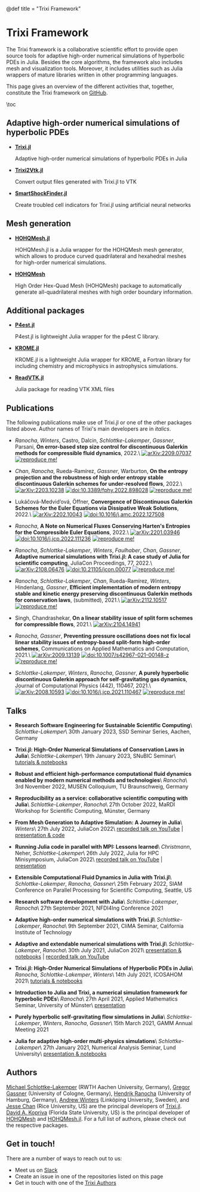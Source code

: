 @def title = "Trixi Framework"

# Trixi Framework

The Trixi framework is a collaborative scientific effort to provide
open source tools for adaptive high-order numerical simulations of 
hyperbolic PDEs in Julia. Besides the core algorithms, the framework
also includes mesh and visualization tools. Moreover, it includes
utilities such as Julia wrappers of mature libraries written in 
other programming languages.

This page gives an overview of the different activities that, together,
constitute the Trixi framework on [GitHub](https://github.com/orgs/trixi-framework).

\toc


## Adaptive high-order numerical simulations of hyperbolic PDEs
* [**Trixi.jl**](https://github.com/trixi-framework/Trixi.jl)

  Adaptive high-order numerical simulations of hyperbolic PDEs in Julia

* [**Trixi2Vtk.jl**](https://github.com/trixi-framework/Trixi2Vtk.jl)

  Convert output files generated with Trixi.jl to VTK

* [**SmartShockFinder.jl**](https://github.com/trixi-framework/SmartShockFinder.jl)

  Create troubled cell indicators for Trixi.jl using artificial neural networks

## Mesh generation
* [**HOHQMesh.jl**](https://github.com/trixi-framework/HOHQMesh.jl)

  HOHQMesh.jl is a Julia wrapper for the HOHQMesh mesh generator, which allows to
  produce curved quadrilateral and hexahedral meshes for high-order numerical
  simulations.

* [**HOHQMesh**](https://github.com/trixi-framework/HOHQMesh)

  High Order Hex-Quad Mesh (HOHQMesh) package to automatically generate
  all-quadrilateral meshes with high order boundary information.

## Additional packages
* [**P4est.jl**](https://github.com/trixi-framework/P4est.jl)

  P4est.jl is lightweight Julia wrapper for the p4est C library.

* [**KROME.jl**](https://github.com/trixi-framework/KROME.jl)

  KROME.jl is a lightweight Julia wrapper for KROME, a Fortran library for including
  chemistry and microphysics in astrophysics simulations.

* [**ReadVTK.jl**](https://github.com/trixi-framework/ReadVTK.jl)

  Julia package for reading VTK XML files

## Publications
The following publications make use of Trixi.jl or one of the other packages
listed above. Author names of Trixi's main developers are in *italics*.

* *Ranocha*, *Winters*, Castro, Dalcin, *Schlottke-Lakemper*, *Gassner*, Parsani,
  **On error-based step size control for discontinuous Galerkin methods for 
  compressible fluid dynamics**, 2022.\\
  [![arXiv:2209.07037](https://img.shields.io/badge/arXiv-2209.07037-yellow)](https://arxiv.org/abs/2209.07037)
  [![reproduce me!](https://img.shields.io/badge/reproduce-me!-brightgreen)](https://github.com/trixi-framework/paper-2022-stepsize_control)

* *Chan*, *Ranocha*, Rueda-Ramírez, *Gassner*, Warburton,
  **On the entropy projection and the robustness of high order entropy stable
  discontinuous Galerkin schemes for under-resolved flows**, 2022.\\
  [![arXiv:2203.10238](https://img.shields.io/badge/arXiv-2203.10238-yellow)](https://arxiv.org/abs/2203.10238)
  [![doi:10.3389/fphy.2022.898028](https://zenodo.org/badge/doi/10.3389/fphy.2022.898028.svg)](https://doi.org/10.3389/fphy.2022.898028)
  [![reproduce me!](https://img.shields.io/badge/reproduce-me!-brightgreen)](https://github.com/trixi-framework/paper-2022-robustness-entropy-projection)

* Lukáčová-Medvid’ová, Öffner,
  **Convergence of Discontinuous Galerkin Schemes for the Euler Equations
  via Dissipative Weak Solutions**, 2022.\\
  [![arXiv:2202.10043](https://img.shields.io/badge/arXiv-2202.10043-yellow)](https://arxiv.org/abs/2202.10043)
  [![doi:10.1016/j.amc.2022.127508](https://zenodo.org/badge/doi/10.1016/j.amc.2022.127508.svg)](https://doi.org/10.1016/j.amc.2022.127508)

* *Ranocha*,
  **A Note on Numerical Fluxes Conserving Harten's Entropies for the
  Compressible Euler Equations**, 2022.\\
  [![arXiv:2201.03946](https://img.shields.io/badge/arXiv-2201.03946-yellow)](https://arxiv.org/abs/2201.03946)
  [![doi:10.1016/j.jcp.2022.111236](https://zenodo.org/badge/doi/10.1016/j.jcp.2022.111236.svg)](https://doi.org/10.1016/j.jcp.2022.111236)
  [![reproduce me!](https://img.shields.io/badge/reproduce-me!-brightgreen)](https://github.com/ranocha/paper-2022-Euler_Harten_EC)

* *Ranocha*, *Schlottke-Lakemper*, *Winters*, *Faulhaber*, *Chan*, *Gassner*,
  **Adaptive numerical simulations with Trixi.jl: A case study of Julia for
  scientific computing**, JuliaCon Proceedings, 77, 2022.\\
  [![arXiv:2108.06476](https://img.shields.io/badge/arXiv-2108.06476-yellow)](https://arxiv.org/abs/2108.06476)
  [![doi:10.21105/jcon.00077](https://zenodo.org/badge/doi/10.21105/jcon.00077.svg)](https://doi.org/10.21105/jcon.00077)
  [![reproduce me!](https://img.shields.io/badge/reproduce-me!-brightgreen)](https://github.com/trixi-framework/paper-2021-juliacon)

* *Ranocha*, *Schlottke-Lakemper*, *Chan*, Rueda-Ramírez, *Winters*, Hindenlang, *Gassner*,
  **Efficient implementation of modern entropy stable and kinetic energy
  preserving discontinuous Galerkin methods for conservation laws**, (submitted), 2021.\\
  [![arXiv:2112.10517](https://img.shields.io/badge/arXiv-2112.10517-yellow)](https://arxiv.org/abs/2112.10517)
  [![reproduce me!](https://img.shields.io/badge/reproduce-me!-brightgreen)](https://github.com/trixi-framework/paper-2021-EC_performance)

* Singh, Chandrashekar, **On a linear stability issue of split form schemes for
  compressible flows**, 2021.\\
  [![arXiv:2104.14941](https://img.shields.io/badge/arXiv-2104.14941-yellow)](https://arxiv.org/abs/2104.14941)

* *Ranocha*, *Gassner*, **Preventing pressure oscillations does not fix local
  linear stability issues of entropy-based split-form high-order schemes**,
  Communications on Applied Mathematics and Computation, 2021.\\
  [![arXiv:2009.13139](https://img.shields.io/badge/arXiv-2009.13139-yellow)](https://arxiv.org/abs/2009.13139)
  [![doi:10.1007/s42967-021-00148-z](https://zenodo.org/badge/doi/10.1007/s42967-021-00148-z.svg)](https://doi.org/10.1007/s42967-021-00148-z)
  [![reproduce me!](https://img.shields.io/badge/reproduce-me!-brightgreen)](https://github.com/trixi-framework/paper-EC-KEP-PEP)

* *Schlottke-Lakemper*, *Winters*, *Ranocha*, *Gassner*,
  **A purely hyperbolic discontinuous Galerkin approach for self-gravitating
  gas dynamics**, Journal of Computational Physics (442), 110467, 2021.\\
  [![arXiv:2008.10593](https://img.shields.io/badge/arXiv-2008.10593-yellow)](https://arxiv.org/abs/2008.10593) 
  [![doi:10.1016/j.jcp.2021.110467](https://zenodo.org/badge/doi/10.1016/j.jcp.2021.110467.svg)](https://doi.org/10.1016/j.jcp.2021.110467)
  [![reproduce me!](https://img.shields.io/badge/reproduce-me!-brightgreen)](https://github.com/trixi-framework/paper-self-gravitating-gas-dynamics)


## Talks

* **Research Software Engineering for Sustainable Scientific Computing**\\
  *Schlottke-Lakemper*\\
  30th January 2023, SSD Seminar Series, Aachen, Germany

* **Trixi.jl: High-Order Numerical Simulations of Conservation Laws in Julia**\\
  *Schlottke-Lakemper*\\
  19th January 2023, SNuBIC Seminar\\
  [tutorials & notebooks](https://github.com/trixi-framework/tutorial-2023-snubic)

* **Robust and efficient high-performance computational fluid dynamics enabled by modern numerical methods and technologies**\\
  *Ranocha*\\
  3rd November 2022,  MUSEN Colloquium, TU Braunschweig, Germany

* **Reproducibility as a service: collaborative scientific computing with Julia**\\
  *Schlottke-Lakemper*, *Ranocha*\\
  27th October 2022,  MaRDI Workshop for Scientific Computing, Münster, Germany

* **From Mesh Generation to Adaptive Simulation: A Journey in Julia**\\
  *Winters*\\
  27th July 2022, JuliaCon 2022\\
  [recorded talk on YouTube](https://youtu.be/_N4ozHr-t9E) | [presentation & code](https://github.com/trixi-framework/talk-2022-juliacon_toolchain)

* **Running Julia code in parallel with MPI: Lessons learned**\\
  *Christmann*, Neher, *Schlottke-Lakemper*\\
  26th July 2022, Julia for HPC Minisymposium, JuliaCon 2022\\
  [recorded talk on YouTube](https://youtu.be/fog1x9rs71Q?t=5172) | [presentation](https://github.com/JuliaParallel/juliacon-2022-julia-for-hpc-minisymposium)

* **Extensible Computational Fluid Dynamics in Julia with Trixi.jl**\\
  *Schlottke-Lakemper*, *Ranocha*, *Gassner*\\
  25th February 2022, SIAM Conference on Parallel Processing for Scientific Computing, Seattle, US

* **Research software development with Julia**\\
  *Schlottke-Lakemper*, *Ranocha*\\
  27th September 2021, NFDI4Ing Conference 2021

* **Adaptive high-order numerical simulations with Trixi.jl**\\
  *Schlottke-Lakemper*, *Ranocha*\\
  9th September 2021, CliMA Seminar, California Institute of Technology

* **Adaptive and extendable numerical simulations with Trixi.jl**\\
  *Schlottke-Lakemper*, *Ranocha*\\
  30th July 2021, JuliaCon 2021\\
  [presentation & notebooks](https://github.com/trixi-framework/talk-2021-juliacon) |
  [recorded talk on YouTube](https://www.youtube.com/watch?v=hoViWRAhCBE)

* **Trixi.jl: High-Order Numerical Simulations of Hyperbolic PDEs in Julia**\\
  *Ranocha*, *Schlottke-Lakemper*, *Winters*\\
  14th July 2021, ICOSAHOM 2021\\
  [tutorials & notebooks](https://github.com/trixi-framework/tutorial-2021-icosahom)

* **Introduction to Julia and Trixi, a numerical simulation framework for hyperbolic PDEs**\\
  *Ranocha*\\
  27th April 2021, Applied Mathematics Seminar, University of Münster\\
  [presentation](https://github.com/trixi-framework/talk-2021-Introduction_to_Julia_and_Trixi)

* **Purely hyperbolic self-gravitating flow simulations in Julia**\\
  *Schlottke-Lakemper*, *Winters*, *Ranocha*, *Gassner*\\
  15th March 2021, GAMM Annual Meeting 2021

* **Julia for adaptive high-order multi-physics simulations**\\
  *Schlottke-Lakemper*\\
  27th January 2021, Numerical Analysis Seminar, Lund University\\
  [presentation & notebooks](https://github.com/trixi-framework/talk-2021-julia-adaptive-multi-physics-simulations)


## Authors
[Michael Schlottke-Lakemper](https://lakemper.eu)
(RWTH Aachen University, Germany),
[Gregor Gassner](https://www.mi.uni-koeln.de/NumSim/gregor-gassner) (University of Cologne,
Germany),
[Hendrik Ranocha](https://ranocha.de/) (University of Hamburg, Germany),
[Andrew Winters](https://liu.se/en/employee/andwi94) (Linköping University, Sweden), and
[Jesse Chan](https://jlchan.github.io/) (Rice University, US) are the
principal developers of
[Trixi.jl](https://github.com/trixi-framework/Trixi.jl).
[David A. Kopriva](https://www.math.fsu.edu/~kopriva/) (Florida State University,
US) is the principal developer of [HOHQMesh](https://github.com/trixi-framework/HOHQMesh)
and [HOHQMesh.jl](https://github.com/trixi-framework/HOHQMesh.jl).
For a full list of authors, please check out the respective packages.


## Get in touch!

There are a number of ways to reach out to us:
* Meet us on [Slack](https://join.slack.com/t/trixi-framework/shared_invite/zt-sgkc6ppw-6OXJqZAD5SPjBYqLd8MU~g)
* Create an issue in one of the repositories listed on this page
* Get in touch with one of the [Trixi Authors](https://github.com/trixi-framework/Trixi.jl/blob/main/AUTHORS.md)

